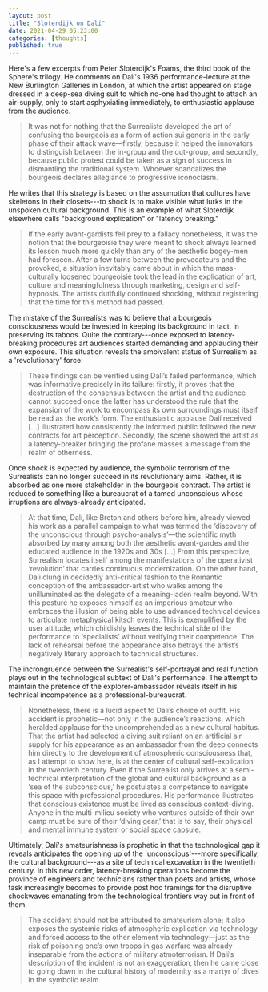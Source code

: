 ```yaml
---
layout: post
title: "Sloterdijk on Dalí"
date: 2021-04-29 05:23:00
categories: [thoughts]
published: true
---
```


Here's a few excerpts from Peter Sloterdijk's Foams, the third book of the Sphere's trilogy. He comments on Dalí's 1936 performance-lecture at the New Burlington Galleries in London, at which the artist appeared on stage dressed in a deep-sea diving suit to which no-one had thought to attach an air-supply, only to start asphyxiating immediately, to enthusiastic applause from the audience.

> It was not for nothing that the Surrealists developed the art of confusing the bourgeois as a form of action sui generis in the early phase of their attack wave—firstly, because it helped the innovators to distinguish between the in-group and the out-group, and secondly, because public protest could be taken as a sign of success in dismantling the traditional system. Whoever scandalizes the bourgeois declares allegiance to progressive iconoclasm.

<!--more-->

He writes that this strategy is based on the assumption that cultures have skeletons in their closets---to shock is to make visible what lurks in the unspoken cultural background. This is an example of what Sloterdijk elsewhere calls "background explication" or "latency breaking."

> If the early avant-gardists fell prey to a fallacy nonetheless, it was the notion that the bourgeoisie they were meant to shock always learned its lesson much more quickly than any of the aesthetic bogey-men had foreseen. After a few turns between the provocateurs and the provoked, a situation inevitably came about in which the mass-culturally loosened bourgeoisie took the lead in the explication of art, culture and meaningfulness through marketing, design and self-hypnosis. The artists dutifully continued shocking, without registering that the time for this method had passed.

The mistake of the Surrealists was to believe that a bourgeois consciousness would be invested in keeping its background in tact, in preserving its taboos. Quite the contrary---once exposed to latency-breaking procedures art audiences started demanding and applauding their own exposure. This situation reveals the ambivalent status of Surrealism as a 'revolutionary' force:

> These findings can be verified using Dalí’s failed performance, which was informative precisely in its failure: firstly, it proves that the destruction of the consensus between the artist and the audience cannot succeed once the latter has understood the rule that the expansion of the work to encompass its own surroundings must itself be read as the work’s form. The enthusiastic applause Dalí received […] illustrated how consistently the informed public followed the new contracts for art perception. Secondly, the scene showed the artist as a latency-breaker bringing the profane masses a message from the realm of otherness.

Once shock is expected by audience, the symbolic terrorism of the Surrealists can no longer succeed in its revolutionary aims. Rather, it is absorbed as one more stakeholder in the bourgeois contract. The artist is reduced to something like a bureaucrat of a tamed unconscious whose irruptions are always-already anticipated.

> At that time, Dalí, like Breton and others before him, already viewed his work as a parallel campaign to what was termed the ‘discovery of the unconscious through psycho-analysis’—the scientific myth absorbed by many among both the aesthetic avant-gardes and the educated audience in the 1920s and 30s […] From this perspective, Surrealism locates itself among the manifestations of the operativist ‘revolution’ that carries continuous modernization. On the other hand, Dali clung in decidedly anti-critical fashion to the Romantic conception of the ambassador-artist who walks among the unilluminated as the delegate of a meaning-laden realm beyond. With this posture he exposes himself as an imperious amateur who embraces the illusion of being able to use advanced technical devices to articulate metaphysical kitsch events. This is exemplified by the user attitude, which childishly leaves the technical side of the performance to ‘specialists’ without verifying their competence. The lack of rehearsal before the appearance also betrays the artist’s negatively literary approach to technical structures.

The incrongruence between the Surrealist's self-portrayal and real function plays out in the technological subtext of Dalí's performance. The attempt to maintain the pretence of the explorer-ambassador reveals itself in his technical incompetence as a professional-bureaucrat.

> Nonetheless, there is a lucid aspect to Dalí’s choice of outfit. His accident is prophetic—not only in the audience’s reactions, which heralded applause for the uncomprehended as a new cultural habitus. That the artist had selected a diving suit reliant on an artificial air supply for his appearance as an ambassador from the deep connects him directly to the development of atmospheric consciousness that, as I attempt to show here, is at the center of cultural self-explication in the twentieth century. Even if the Surrealist only arrives at a semi-technical interpretation of the global and cultural background as a ‘sea of the subconscious,’ he postulates a competence to navigate this space with professional procedures. His performance illustrates that conscious existence must be lived as conscious context-diving. Anyone in the multi-milieu society who ventures outside of their own camp must be sure of their ‘diving gear,’ that is to say, their physical and mental immune system or social space capsule.

Ultimately, Dalí's amateurishness is prophetic in that the technological gap it reveals anticipates the opening up of the 'unconscious'---more specifically, the cultural background---as a site of technical excavation in the twentieth century. In this new order, latency-breaking operations become the province of engineers and technicians rather than poets and artists, whose task increasingly becomes to provide post hoc framings for the disruptive shockwaves emanating from the technological frontiers way out in front of them.

> The accident should not be attributed to amateurism alone; it also exposes the systemic risks of atmospheric explication via technology and forced access to the other element via technology—just as the risk of poisoning one’s own troops in gas warfare was already inseparable from the actions of military atmoterrorism. If Dalí’s description of the incident is not an exaggeration, then he came close to going down in the cultural history of modernity as a martyr of dives in the symbolic realm.
